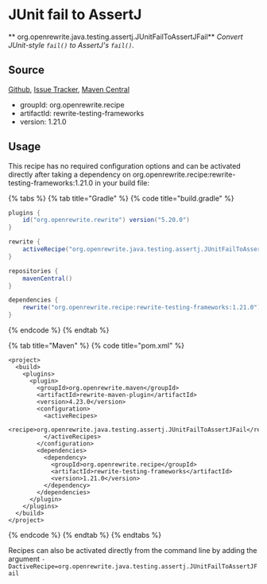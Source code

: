 # JUnit fail to AssertJ

** org.openrewrite.java.testing.assertj.JUnitFailToAssertJFail**
_Convert JUnit-style `fail()` to AssertJ's `fail()`._

## Source

[Github](https://github.com/openrewrite/rewrite-testing-frameworks), [Issue Tracker](https://github.com/openrewrite/rewrite-testing-frameworks/issues), [Maven Central](https://search.maven.org/artifact/org.openrewrite.recipe/rewrite-testing-frameworks/1.21.0/jar)

* groupId: org.openrewrite.recipe
* artifactId: rewrite-testing-frameworks
* version: 1.21.0


## Usage

This recipe has no required configuration options and can be activated directly after taking a dependency on org.openrewrite.recipe:rewrite-testing-frameworks:1.21.0 in your build file:

{% tabs %}
{% tab title="Gradle" %}
{% code title="build.gradle" %}
```groovy
plugins {
    id("org.openrewrite.rewrite") version("5.20.0")
}

rewrite {
    activeRecipe("org.openrewrite.java.testing.assertj.JUnitFailToAssertJFail")
}

repositories {
    mavenCentral()
}

dependencies {
    rewrite("org.openrewrite.recipe:rewrite-testing-frameworks:1.21.0")
}
```
{% endcode %}
{% endtab %}

{% tab title="Maven" %}
{% code title="pom.xml" %}
```markup
<project>
  <build>
    <plugins>
      <plugin>
        <groupId>org.openrewrite.maven</groupId>
        <artifactId>rewrite-maven-plugin</artifactId>
        <version>4.23.0</version>
        <configuration>
          <activeRecipes>
            <recipe>org.openrewrite.java.testing.assertj.JUnitFailToAssertJFail</recipe>
          </activeRecipes>
        </configuration>
        <dependencies>
          <dependency>
            <groupId>org.openrewrite.recipe</groupId>
            <artifactId>rewrite-testing-frameworks</artifactId>
            <version>1.21.0</version>
          </dependency>
        </dependencies>
      </plugin>
    </plugins>
  </build>
</project>
```
{% endcode %}
{% endtab %}
{% endtabs %}

Recipes can also be activated directly from the command line by adding the argument `-DactiveRecipe=org.openrewrite.java.testing.assertj.JUnitFailToAssertJFail`
